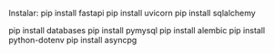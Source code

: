 Instalar:
pip install fastapi
pip install uvicorn
pip install sqlalchemy

pip install databases
pip install pymysql
pip install alembic
pip install python-dotenv
pip install asyncpg
